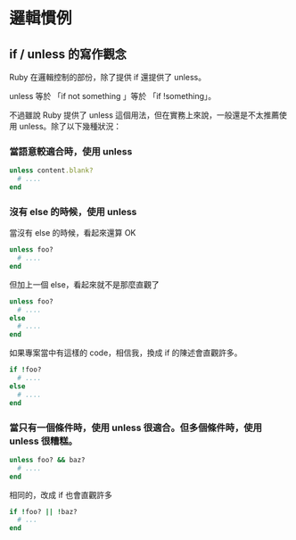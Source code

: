# 邏輯慣例

## if / unless 的寫作觀念

Ruby 在邏輯控制的部份，除了提供 if 還提供了 unless。

unless 等於 「if not something 」等於 「if !something」。

不過雖說 Ruby 提供了 unless 這個用法，但在實務上來說，一般還是不太推薦使用 unless。除了以下幾種狀況：

### 當語意較適合時，使用 unless

``` ruby
unless content.blank?
  # ....
end
```

### 沒有 else 的時候，使用 unless

當沒有 else 的時候，看起來還算 OK

``` ruby
unless foo?
  # ....
end
```

但加上一個 else，看起來就不是那麼直觀了

``` ruby
unless foo?
  # ....
else
  # ....
end  
```

如果專案當中有這樣的 code，相信我，換成 if 的陳述會直觀許多。

``` ruby
if !foo?
  # ....
else
  # ....
end  
```

### 當只有一個條件時，使用 unless 很適合。但多個條件時，使用 unless 很糟糕。

``` ruby
unless foo? && baz?
  # ....
end
```

相同的，改成 if 也會直觀許多

``` ruby
if !foo? || !baz?
  # ...
end
```
